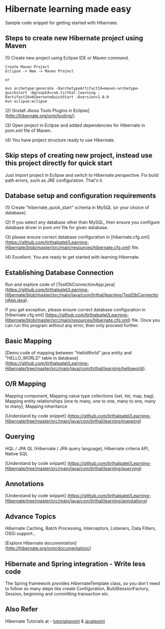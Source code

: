 Hibernate learning made easy
=========================

Sample code snippet for getting started with Hibernate. 


Steps to create new Hibernate project using Maven
--------------------------------------------------

(1) Create new project using Eclipse IDE or Maven command.

	Create Maven Project
	Eclipse -> New -> Maven Project
	
	or
	
	mvn archetype:generate -DarchetypeArtifactId=maven-archetype-quickstart -DgroupId=com.tirthal.learning -DartifactId=HibernateQuickStart -Dversion=1.0.0
	mvn eclipse:eclipse

(2) [Install Jboss Tools Plugins in Eclipse] (http://hibernate.org/orm/tooling/).

(3) Open project in Eclipse and added dependencies for Hibernate in pom.xml file of Maven.

(4) You have project structure ready to use Hibernate.


Skip steps of creating new project, instead use this project directly for quick start 
-------------------------------------------------------------------------------------

Just import project in Eclipse and switch to Hibernate perspective. Fix build path errors, such as JRE configuration. That's it.


Database setup and configuration requirements
----------------------------------------------

(1) Create "hibernate_quick_start" schema in MySQL (or your choice of database).

(2) If you select any database other than MySQL, then ensure you configure database driver in pom.xml file for given database.

(3) please ensure correct database configuration in [hibernate.cfg.xml] (https://github.com/tirthalpatel/Learning-Hibernate/blob/master/src/main/resources/hibernate.cfg.xml) file.

(4) Excellent. You are ready to get started with learning Hibernate.


Establishing Database Connection
---------------------------------

Run and explore code of [TestDbConnectionApp.java] (https://github.com/tirthalpatel/Learning-Hibernate/blob/master/src/main/java/com/tirthal/learning/TestDbConnectionApp.java).

If you get exception, please ensure correct database configuration in [hibernate.cfg.xml] (https://github.com/tirthalpatel/Learning-Hibernate/blob/master/src/main/resources/hibernate.cfg.xml) file. Once you can run this program without any error, then only proceed further. 


Basic Mapping
-------------

[Demo code of mapping between "HelloWorld" java entity and "HELLO_WORLD" table in database] (https://github.com/tirthalpatel/Learning-Hibernate/tree/master/src/main/java/com/tirthal/learning/helloworld).


O/R Mapping
------------

Mapping component, Mapping value type collections (set, list, map, bag), Mapping entity relationships (one to many, one to one, many to one, many to many), Mapping inheritance

[Understand by code snippet] (https://github.com/tirthalpatel/Learning-Hibernate/tree/master/src/main/java/com/tirthal/learning/mapping)


Querying
--------

HQL / JPA QL (Hibernate / JPA query language), Hibernate criteria API, Native SQL

[Understand by code snippet] (https://github.com/tirthalpatel/Learning-Hibernate/tree/master/src/main/java/com/tirthal/learning/querying)


Annotations
------------

[Understand by code snippet] (https://github.com/tirthalpatel/Learning-Hibernate/tree/master/src/main/java/com/tirthal/learning/annotations)


Advance Topics
--------------

Hibernate Caching, Batch Processing, Interceptors, Listeners, Data Filters, OSGi support... 

[Explore Hibernate documentation] (http://hibernate.org/orm/documentation/)


Hibernate and Spring integration - Write less code
---------------------------------------------------

The Spring framework provides HibernateTemplate class, so you don't need to follow so many steps like create Configuration, BuildSessionFactory, Session, beginning and committing transaction etc.


Also Refer
----------
 
Hibernate Tutorials at - [tutorialspoint](http://www.tutorialspoint.com/hibernate/index.htm) & [javatpoint](http://www.javatpoint.com/hibernate-tutorial)